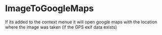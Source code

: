 # ImageToGoogleMaps
If its added to  the context menue it will open google maps with the location where the image was taken (if the GPS exif data exists)
